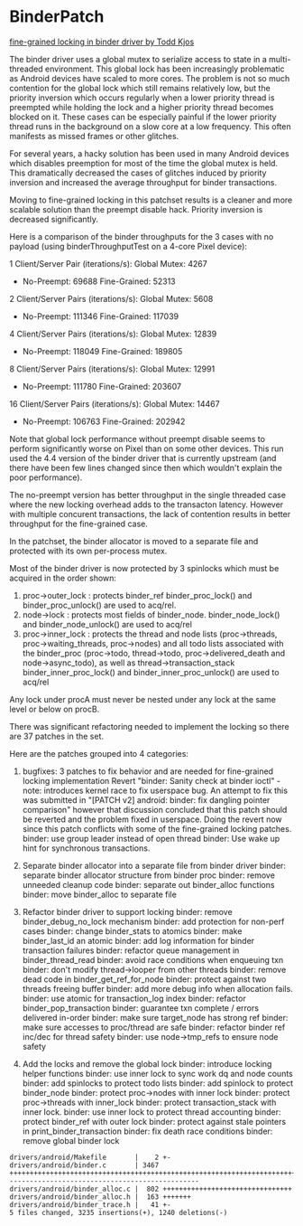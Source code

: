 # BinderPatch
[fine-grained locking in binder driver by Todd Kjos](https://www.mail-archive.com/linux-kernel@vger.kernel.org/msg1434375.html)

The binder driver uses a global mutex to serialize access to state in a
multi-threaded environment. This global lock has been increasingly
problematic as Android devices have scaled to more cores. The problem is
not so much contention for the global lock which still remains relatively
low, but the priority inversion which occurs regularly when a lower
priority thread is preempted while holding the lock and a higher priority
thread becomes blocked on it. These cases can be especially painful if the
lower priority thread runs in the background on a slow core at a low
frequency. This often manifests as missed frames or other glitches.

For several years, a hacky solution has been used in many Android devices
which disables preemption for most of the time the global mutex is held.
This dramatically decreased the cases of glitches induced by priority
inversion and increased the average throughput for binder transactions.

Moving to fine-grained locking in this patchset results is a cleaner
and more scalable solution than the preempt disable hack. Priority
inversion is decreased significantly.

Here is a comparison of the binder throughputs for the 3 cases
with no payload (using binderThroughputTest on a 4-core Pixel device):

1 Client/Server Pair (iterations/s):
Global Mutex:    4267
+ No-Preempt:   69688
Fine-Grained:   52313

2 Client/Server Pairs (iterations/s):
Global Mutex:     5608
+ No-Preempt:   111346
Fine-Grained:   117039

4 Client/Server Pairs (iterations/s):
Global Mutex:    12839
+ No-Preempt:   118049
Fine-Grained:   189805

8 Client/Server Pairs (iterations/s):
Global Mutex:    12991
+ No-Preempt:   111780
Fine-Grained:   203607

16 Client/Server Pairs (iterations/s):
Global Mutex:    14467
+ No-Preempt:   106763
Fine-Grained:   202942

Note that global lock performance without preempt disable seems to perform
significantly worse on Pixel than on some other devices. This run used the
4.4 version of the binder driver that is currently upstream (and there
have been few lines changed since then which wouldn't explain the poor
performance).

The no-preempt version has better throughput in the single threaded case
where the new locking overhead adds to the transacton latency. However
with multiple concurent transactions, the lack of contention results in
better throughput for the fine-grained case.

In the patchset, the binder allocator is moved to a separate file and
protected with its own per-process mutex.

Most of the binder driver is now protected by 3 spinlocks which must be
acquired in the order shown:
1) proc->outer_lock : protects binder_ref binder_proc_lock() and
   binder_proc_unlock() are used to acq/rel.
2) node->lock : protects most fields of binder_node.  binder_node_lock()
   and binder_node_unlock() are used to acq/rel
3) proc->inner_lock : protects the thread and node lists (proc->threads,
   proc->waiting_threads, proc->nodes) and all todo lists associated with
   the binder_proc (proc->todo, thread->todo, proc->delivered_death and
   node->async_todo), as well as thread->transaction_stack
   binder_inner_proc_lock() and binder_inner_proc_unlock() are used
   to acq/rel

Any lock under procA must never be nested under any lock at the same
level or below on procB.

There was significant refactoring needed to implement the locking so there
are 37 patches in the set.

Here are the patches grouped into 4 categories:

1) bugfixes: 3 patches to fix behavior and are
   needed for fine-grained locking implementation
        Revert "binder: Sanity check at binder ioctl"
          - note: introduces kernel race to fix userspace bug. An
                  attempt to fix this was submitted in
                  "[PATCH v2] android: binder: fix dangling pointer comparison"
                  however that discussion concluded that this
                  patch should be reverted and the problem fixed
                  in userspace. Doing the revert now since this patch
                  conflicts with some of the fine-grained locking
                  patches.
        binder: use group leader instead of open thread
        binder: Use wake up hint for synchronous transactions.

2) Separate binder allocator into a separate file from binder driver
        binder: separate binder allocator structure from binder proc
        binder: remove unneeded cleanup code
        binder: separate out binder_alloc functions
        binder: move binder_alloc to separate file

3) Refactor binder driver to support locking
        binder: remove binder_debug_no_lock mechanism
        binder: add protection for non-perf cases
        binder: change binder_stats to atomics
        binder: make binder_last_id an atomic
        binder: add log information for binder transaction failures
        binder: refactor queue management in binder_thread_read
        binder: avoid race conditions when enqueuing txn 
        binder: don't modify thread->looper from other threads
        binder: remove dead code in binder_get_ref_for_node
        binder: protect against two threads freeing buffer
        binder: add more debug info when allocation fails.
        binder: use atomic for transaction_log index
        binder: refactor binder_pop_transaction
        binder: guarantee txn complete / errors delivered in-order
        binder: make sure target_node has strong ref 
        binder: make sure accesses to proc/thread are safe
        binder: refactor binder ref inc/dec for thread safety
        binder: use node->tmp_refs to ensure node safety

4) Add the locks and remove the global lock
        binder: introduce locking helper functions
        binder: use inner lock to sync work dq and node counts
        binder: add spinlocks to protect todo lists
        binder: add spinlock to protect binder_node
        binder: protect proc->nodes with inner lock
        binder: protect proc->threads with inner_lock
        binder: protect transaction_stack with inner lock.
        binder: use inner lock to protect thread accounting
        binder: protect binder_ref with outer lock
        binder: protect against stale pointers in print_binder_transaction
        binder: fix death race conditions
        binder: remove global binder lock

```
drivers/android/Makefile       |    2 +-
drivers/android/binder.c       | 3467 +++++++++++++++++++++++++++++++++++++++++++++++++++++++++++++++++++++++++++++++++++++++++------------------------------------------------
drivers/android/binder_alloc.c |  802 ++++++++++++++++++++++++++++++++
drivers/android/binder_alloc.h |  163 +++++++
drivers/android/binder_trace.h |   41 +-
5 files changed, 3235 insertions(+), 1240 deletions(-)
